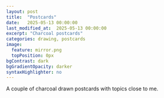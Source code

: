 ```yaml
---
layout: post
title:  "Postcards"
date:   2025-05-13 00:00:00
last_modified_at:  2025-05-13 00:00:00
excerpt: "Charcoal postcards"
categories: drawing, postcards
image:
  feature: mirror.png
  topPosition: 0px
bgContrast: dark
bgGradientOpacity: darker
syntaxHighlighter: no
---
```


<div class="img img--fullContainer img--20xLeading" style="background-image: url({{ site.baseurl_posts_img }}postcards/falling.png);"></div>
<div class="img img--fullContainer img--20xLeading" style="background-image: url({{ site.baseurl_posts_img }}postcards/glass.png);"></div>
<div class="img img--fullContainer img--20xLeading" style="background-image: url({{ site.baseurl_posts_img }}postcards/mirror.png);"></div>
<div class="img img--fullContainer img--20xLeading" style="background-image: url({{ site.baseurl_posts_img }}postcards/heart.png);"></div>

A couple of charcoal drawn postcards with topics close to me.